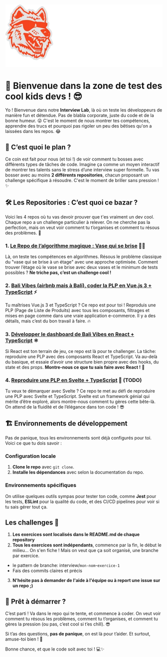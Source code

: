![TOS Logo](https://github.com/inside-the-tos-studio/.github/blob/main/profile/Theone%20523x208.webp)

# 🚀 Bienvenue dans la zone de test des cool kids devs ! 😎

Yo ! Bienvenue dans notre **Interview Lab**, là où on teste les développeurs de manière fun et détendue. Pas de blabla corporate, juste du code et de la bonne humeur. 😜 C'est le moment de nous montrer tes compétences, apprendre des trucs et pourquoi pas rigoler un peu des bêtises qu'on a laissées dans les repos. 😂

## 🧐 C’est quoi le plan ?

Ce coin est fait pour nous (et toi !) de voir comment tu bosses avec différents types de tâches de code. Imagine ça comme un moyen interactif de montrer tes talents sans le stress d’une interview super formelle. Tu vas bosser avec au moins **2 différents repositories**, chacun proposant un challenge spécifique à résoudre. C'est le moment de briller sans pression ! ✨

## 🛠️ Les Repositories : C’est quoi ce bazar ?

Voici les 4 repos où tu vas devoir prouver que t'es vraiment un dev cool. Chaque repo a un challenge particulier à relever. On ne cherche pas la perfection, mais on veut voir comment tu t’organises et comment tu résous des problèmes. 🚀

### 1. **[Le Repo de l’algorithme magique : Vase qui se brise](https://github.com/inside-the-tos-studio/casse-le-vase)** 🧙‍♂️
Là, on teste tes compétences en algorithmes. Résous le problème classique du "vase qui se brise à un étage" avec une approche optimisée. Comment trouver l’étage où le vase se brise avec deux vases et le minimum de tests possibles ? **Ne triche pas, c’est un challenge cool !**

### 2. **[Bali Vibes (airbnb mais à Bali), coder la PLP en Vue.js 3 + TypeScript](https://github.com/inside-the-tos-studio/bali-vibes)** ⚡
Tu maîtrises Vue.js 3 et TypeScript ? Ce repo est pour toi ! Reproduis une PLP (Page de Liste de Produits) avec tous les composants, filtrages et mises en page comme dans une vraie application e-commerce. Il y a des détails, mais c’est du bon travail à faire. 🔥

### 3. **[Développer le dashboard de Bali Vibes en React + TypeScript](https://github.com/inside-the-tos-studio/vibes-dashboard)** ⚛️
Si React est ton terrain de jeu, ce repo est là pour te challenger. La tâche: reproduire une PLP avec des composants React et TypeScript. Va au-delà du basique, et essaie d’avoir une structure bien propre avec des hooks, du state et des props. **Montre-nous ce que tu sais faire avec React !** 💪

### 4. **[Reproduire une PLP en Svelte + TypeScript](#)** 🌱 (TODO)
Tu veux te démarquer avec Svelte ? Ce repo te met au défi de reproduire une PLP avec Svelte et TypeScript. Svelte est un framework génial qui mérite d’être exploré, alors montre-nous comment tu gères cette bête-là. On attend de la fluidité et de l’élégance dans ton code ! 😎

## 🏗️ Environnements de développement

Pas de panique, tous les environnements sont déjà configurés pour toi. Voici ce que tu dois savoir :

### Configuration locale
1. **Clone le repo** avec `git clone`.
2. **Installe les dépendances** avec selon la documentation du repo.

### Environnements spécifiques
On utilise quelques outils sympas pour tester ton code, comme **Jest** pour les tests, **ESLint** pour la qualité du code, et des CI/CD pipelines pour voir si tu sais gérer tout ça. 

## Les challenges 🔖

1. **Les exercices sont localisés dans le README.md de chaque repository**
2. **Tous les exercices sont indépendants**, commence par la fin, le début le milieu... On s'en fiche ! Mais on veut que ça soit organisé, une branche par exercice.
  - le pattern de branche: interview/`mon-nom`-`exercice-1`
  - Fais des commits claires et précis
3. **N'hésite pas à demander de l'aide à l'équipe ou à report une issue sur un repo ;)**

## 🎯 Prêt à démarrer ?

C’est parti ! Va dans le repo qui te tente, et commence à coder. On veut voir comment tu résous les problèmes, comment tu t’organises, et comment tu gères la pression (ou pas, c’est cool si t’es chill). 😎

Si t’as des questions, **pas de panique**, on est là pour t’aider. Et surtout, amuse-toi bien ! 🎉

Bonne chance, et que le code soit avec toi ! 💻✨
